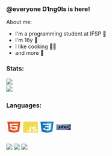 ### @everyone D1ng0ls is here!

About me:

- I'm a programming student at IFSP 🏫
- I'm 16y 👶
- I like cooking 👨‍🍳
- and more 🤔

### Stats:
<div>
  <img height="180em" src="https://github-readme-stats.vercel.app/api?username=D1ng0ls&show_icons=true&theme=dark&include_all_commits=true&count_private=true"/>
  <br>
  <img height="180em" src="https://github-readme-stats.vercel.app/api/top-langs/?username=D1ng0ls&layout=compact&langs_count=16&theme=dark"/>
</div>

### Languages:
<div style="display: inline_block"><br>
  <img align="center" height="30" width="40" src="https://raw.githubusercontent.com/devicons/devicon/master/icons/html5/html5-original.svg">
  <img align="center" height="30" width="40" src="https://raw.githubusercontent.com/devicons/devicon/master/icons/javascript/javascript-plain.svg">
  <img align="center" height="30" width="40" src="https://raw.githubusercontent.com/devicons/devicon/master/icons/css3/css3-original.svg">
  <img align="center" height="30" width="40" src="https://raw.githubusercontent.com/devicons/devicon/master/icons/php/php-original.svg">
</div>

##

<div>
  <a href="https://www.youtube.com/D1ng0ls" target="_blank"><img src="https://img.shields.io/badge/YouTube-FF0000?style=for-the-badge&logo=youtube&logoColor=white" target="_blank"></a>
  <a href="https://instagram.com/D1ng0ls" target="_blank"><img src="https://img.shields.io/badge/-Instagram-%23E4405F?style=for-the-badge&logo=instagram&logoColor=white" target="_blank"></a>
 	<a href="https://www.twitch.tv/D1ng0ls" target="_blank"><img src="https://img.shields.io/badge/Twitch-9146FF?style=for-the-badge&logo=twitch&logoColor=white" target="_blank"></a>
</div>
